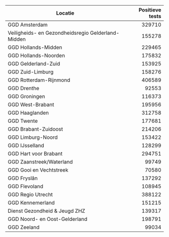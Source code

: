 | Locatie | Positieve tests |
|---------|----------------:|
| GGD Amsterdam                            | 329710 |
| Veiligheids- en Gezondheidsregio Gelderland-Midden | 155278 |
| GGD Hollands-Midden                      | 229465 |
| GGD Hollands-Noorden                     | 175832 |
| GGD Gelderland-Zuid                      | 153925 |
| GGD Zuid-Limburg                         | 158276 |
| GGD Rotterdam-Rijnmond                   | 406589 |
| GGD Drenthe                              | 92553 |
| GGD Groningen                            | 116373 |
| GGD West-Brabant                         | 195956 |
| GGD Haaglanden                           | 312758 |
| GGD Twente                               | 177681 |
| GGD Brabant-Zuidoost                     | 214206 |
| GGD Limburg-Noord                        | 153422 |
| GGD IJsselland                           | 128299 |
| GGD Hart voor Brabant                    | 294751 |
| GGD Zaanstreek/Waterland                 | 99749 |
| GGD Gooi en Vechtstreek                  | 70580 |
| GGD Fryslân                              | 137292 |
| GGD Flevoland                            | 108945 |
| GGD Regio Utrecht                        | 388122 |
| GGD Kennemerland                         | 151215 |
| Dienst Gezondheid & Jeugd ZHZ            | 139317 |
| GGD Noord- en Oost-Gelderland            | 198791 |
| GGD Zeeland                              | 99034 |
